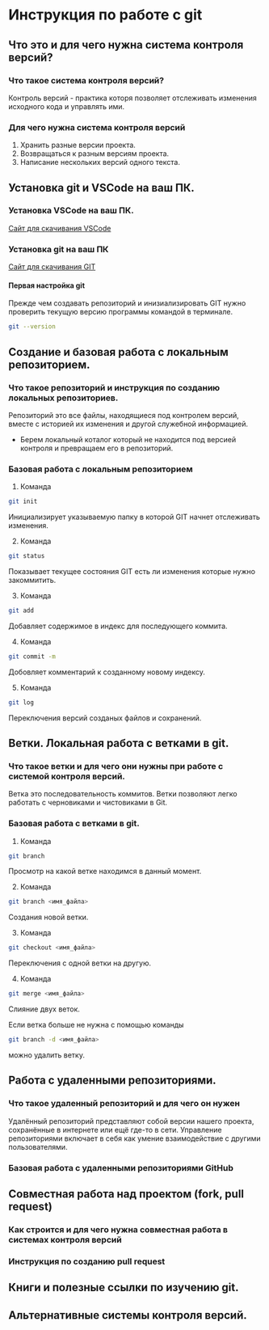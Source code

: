 # Инструкция по работе с git

## Что это и для чего нужна система контроля версий?

### Что такое система контроля версий?
Контроль версий - практика которя позволяет отслеживать изменения исходного кода и управлять ими.

### Для чего нужна система контроля версий
1. Хранить разные версии проекта.
2. Возвращаться к разным версиям проекта.
3. Написание нескольких версий одного текста.

## Установка git и VSCode на ваш ПК.

### Установка VSCode на ваш ПК.
[Сайт для скачивания VSCode](https://code.visualstudio.com/download)

### Установка git на ваш ПК
[Сайт для скачивания GIT](https://git-scm.com/downloads)

#### Первая настройка git
Прежде чем создавать репозиторий и инизиализировать GIT нужно проверить текущую версию программы командой в терминале.
```sh
git --version
```

## Создание и базовая работа с локальным репозиторием.

### Что такое репозиторий и инструкция по созданию локальных репозиториев.
Репозиторий это все файлы, находящиеся под контролем версий, вместе с историей их изменения и другой служебной информацией.
* Берем локальный коталог который не находится под версией контроля и превращаем его в репозиторий.

### Базовая работа с локальным репозиторием
1. Команда 
```sh
git init
```
Инициализирует указываемую папку в которой GIT начнет отслеживать изменения.

2. Команда 
```sh
git status
```
Показывает текущее состояния GIT есть ли изменения которые нужно закоммитить.

3. Команда 
```sh
git add
```
Добавляет содержимое в индекс для последующего коммита.

4. Команда
```sh
git commit -m
```
Добовляет комментарий к созданному новому индексу.

5. Команда
```sh
git log
```
Переключения версий созданых файлов и сохранений.

## Ветки. Локальная работа с ветками в git.

### Что такое ветки и для чего они нужны при работе с системой контроля версий.
Ветка это последовательность коммитов. Ветки позволяют легко работать с черновиками и чистовиками в Git.

### Базовая работа с ветками в git.
1. Команда
```sh 
git branch
```
Просмотр на какой ветке находимся в данный момент.

2. Команда
```sh 
git branch <имя_файла>
```
Создания новой ветки.

3. Команда
```sh
git checkout <имя_файла>
```
Переключения с одной ветки на другую.

4. Команда
```sh
git merge <имя_файла>
```
Слияние двух веток.

Если ветка больше не нужна с помощью команды
```sh
git branch -d <имя_файла>
```
можно удалить ветку.

## Работа с удаленными репозиториями.

### Что такое удаленный репозиторий и для чего он нужен
Удалённый репозиторий представляют собой версии нашего проекта, сохранённые в интернете или ещё где-то в сети.
Управление репозиториями включает в себя как умение взаимодействие с другими пользователями.

### Базовая работа с удаленными репозиториями GitHub

## Совместная работа над проектом (fork, pull request)

### Как строится и для чего нужна совместная работа в системах контроля версий

### Инструкция по созданию pull request

## Книги и полезные ссылки по изучению git.

## Альтернативные системы контроля версий.
